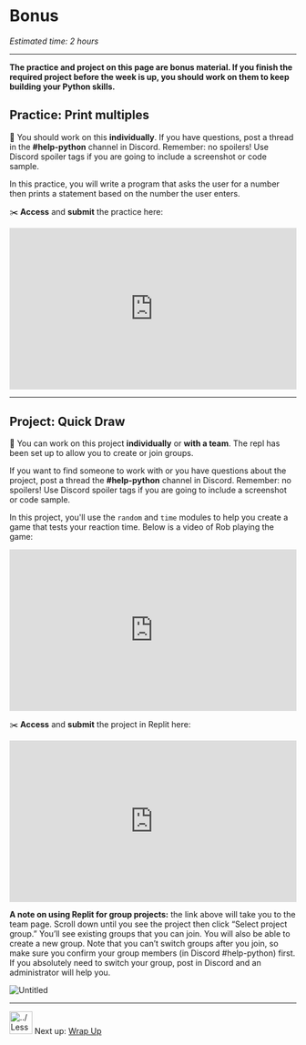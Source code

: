 # Bonus

_Estimated time: 2 hours_

---

**The practice and project on this page are bonus material. If you finish the required project before the week is up, you should work on them to keep building your Python skills.**

## Practice: Print multiples

<aside>

📌 You should work on this **individually**. If you have questions, post a thread in the **#help-python** channel in Discord. Remember: no spoilers! Use Discord spoiler tags if you are going to include a screenshot or code sample.

</aside>

In this practice, you will write a program that asks the user for a number then prints a statement based on the number the user enters.

<aside>

✂️ **Access** and **submit** the practice here: <div style="position: relative; padding-bottom: 56.25%; height: 0;"><iframe src="https://replit.com/team/kibo-fpwp5/Print-multiple" frameborder="0" webkitallowfullscreen mozallowfullscreen allowfullscreen style="position: absolute; top: 0; left: 0; width: 100%; height: 100%;"></iframe></div>

</aside>

---

## Project: Quick Draw

<aside>

📌 You can work on this project **individually** or **with a team**. The repl has been set up to allow you to create or join groups.

If you want to find someone to work with or you have questions about the project, post a thread the **#help-python** channel in Discord. Remember: no spoilers! Use Discord spoiler tags if you are going to include a screenshot or code sample.

</aside>

In this project, you'll use the `random` and `time` modules to help you create a game that tests your reaction time. Below is a video of Rob playing the game:

<div style="position: relative; padding-bottom: 56.25%; height: 0;"><iframe src="https://www.loom.com/embed/604d7be55d1f43aa97919cb3862c6191" frameborder="0" webkitallowfullscreen mozallowfullscreen allowfullscreen style="position: absolute; top: 0; left: 0; width: 100%; height: 100%;"></iframe></div>

<aside>

✂️ **Access** and **submit** the project in Replit here: <div style="position: relative; padding-bottom: 56.25%; height: 0;"><iframe src="https://replit.com/team/kibo-fpwp5/Bonus-Quick-Draw-Project" frameborder="0" webkitallowfullscreen mozallowfullscreen allowfullscreen style="position: absolute; top: 0; left: 0; width: 100%; height: 100%;"></iframe></div>

</aside>

**A note on using Replit for group projects:** the link above will take you to the team page. Scroll down until you see the project then click “Select project group.” You’ll see existing groups that you can join. You will also be able to create a new group. Note that you can’t switch groups after you join, so make sure you confirm your group members (in Discord #help-python) first. If you absolutely need to switch your group, post in Discord and an administrator will help you.

![Untitled](/future-proof-with-python/learning-with-kibo/lesson-topics-and-navigation/untitled.png)

---

<aside>

<img src="../Lesson%200%20Learning%20With%20Kibo%2032002756da8b4ed2a610df0347af2a08/man-in-hike.png" alt="../Lesson%200%20Learning%20With%20Kibo%2032002756da8b4ed2a610df0347af2a08/man-in-hike.png" width="40px" /> Next up: [Wrap Up](/future-proof-with-python/conditionals/wrap-up.md)

</aside>
